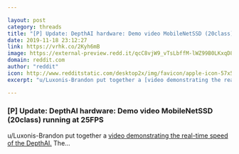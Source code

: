 ```yaml
---

layout: post
category: threads
title: "[P] Update: DepthAI hardware: Demo video MobileNetSSD (20class) running at 25FPS"
date: 2019-11-18 23:12:27
link: https://vrhk.co/2Kyh6mB
image: https://external-preview.redd.it/qcC8vjW9_vTsLbffM-lWZ99B0LKxqD8CUKKHxxf75pA.jpg?width=480&height=251.308900524&auto=webp&s=aea98c3a616937c8d332d778aadd912e1d00c7fb
domain: reddit.com
author: "reddit"
icon: http://www.redditstatic.com/desktop2x/img/favicon/apple-icon-57x57.png
excerpt: "u/Luxonis-Brandon put together a [video demonstrating the real-time speed of the DepthAI.](<https://www.youtube.com/watch?v=OBlrxuVtC6A>) The..."

---
```


### [P] Update: DepthAI hardware: Demo video MobileNetSSD (20class) running at 25FPS

u/Luxonis-Brandon put together a [video demonstrating the real-time speed of the DepthAI.](<https://www.youtube.com/watch?v=OBlrxuVtC6A>) The...